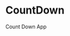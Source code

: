 # CountDown
 Count Down App
     
          
                                                      
                                                                
                                                        
                                            
                                      
                 
          
          
   
 
  
